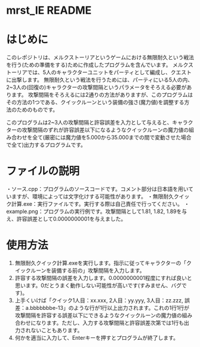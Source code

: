 # mrst_IE README
# はじめに
このレポジトリは、メルクストーリアというゲームにおける無限耐久という戦法を行う(ための準備をする)ために作成したプログラムを含んでいます。
メルクストーリアでは、5人のキャラクターユニットをパーティとして編成し、クエストに出撃します。
無限耐久という戦法を行うためには、パーティにいる5人の内、2~3人の(回復の)キャラクターの攻撃間隔というパラメータをそろえる必要があります。
攻撃間隔をそろえるには2通りの方法がありますが、このプログラムはその方法の1つである、クイックルーンという装備の強さ(魔力値)を調整する方法のためのものです。

このプログラムは2~3人の攻撃間隔と許容誤差を入力として与えると、キャラクターの攻撃間隔のずれが許容誤差以下になるようなクイックルーンの魔力値の組み合わせを全て(厳密には魔力値を5.000から35.000までの間で変動させた場合で全て)出力するプログラムです。

# ファイルの説明
・ソース.cpp：プログラムのソースコードです。コメント部分は日本語を用いていますが、環境によっては文字化けする可能性があります。
・無限耐久クイック計算.exe：実行ファイルです。実行する際は自己責任で行ってください。
・example.png：プログラムの実行例です。攻撃間隔として1.81, 1.82, 1.89を与え、許容誤差として0.0000000001を与えました。

# 使用方法
1. 無限耐久クイック計算.exeを実行します。指示に従ってキャラクターの「クイックルーンを装備する前の」攻撃間隔を入力します。
2. 許容する攻撃間隔の誤差を入力します。0.0000000001程度にすれば良いと思います。0だとうまく動作しない可能性が高いです(すみません、バグです)。
3. 上手くいけば「クイック1人目：xx.xxx, 2人目：yy.yyy, 3人目：zz.zzz, 誤差：a.bbbbbbbe-13」のような行が1行以上出力されます。これの1行1行が攻撃間隔を許容する誤差以下にできるようなクイックルーンの魔力値の組み合わせになります。ただし、入力する攻撃間隔と許容誤差次第では1行も出力されないこともあります。
4. 何かを適当に入力して、Enterキーを押すとプログラムが終了します。
